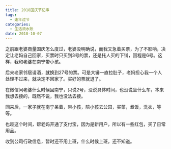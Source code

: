 ```yaml
---
title: 2018国庆节记事
tags:
  - 逢年过节
categories:
  - 生活流水账
date: 2018-10-07
---
```


之前跟老婆商量国庆怎么度过，老婆没明确说，而我又急着买票，为了不影响，决定让老妈自己回家，买票时只买到3号的票，还是托人买的下铺，回程是6号。这样，我和老婆在南宁带小孩。

<!-- more --> 

后来老家邻居请酒，就换到27号的票。可是大锤一直拉肚子，老妈担心我一个人处理不过来，就决定不回家了。买好的票就退了。

在微信问老婆什么时候回南宁，只说2号，没说具体时间，也没说坐什么车，本来我想去接的，既然不说，我也没法去接。

回来后，一家子就在南宁呆着，带小孩，陪小孩去公园，买菜，煮饭，洗衣，等等。

也趁这个时间，帮老妈开通了支付宝，因为是新用户，所以有一些红包，买了日常用品。

收到公司行政信息，暂时还不用上班，什么时候上班，还不知道。

